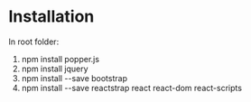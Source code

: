 # Installation
In root folder:
  1. npm install popper.js
  2. npm install jquery
  3. npm install --save bootstrap
  4. npm install --save reactstrap react react-dom react-scripts
